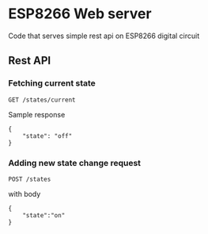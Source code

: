 # ESP8266 Web server

Code that serves simple rest api on ESP8266 digital circuit


## Rest API

### Fetching current state
```
GET /states/current
```
Sample response
```
{
    "state": "off"
}
```

### Adding new state change request
```
POST /states
```
with body
```
{
	"state":"on"
}
```
